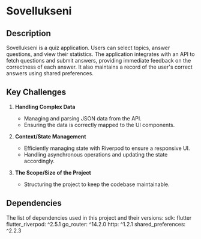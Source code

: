 # Sovellukseni

## Description

Sovellukseni is a quiz application. Users can select topics, answer questions, and view their statistics. The application integrates with an API to fetch questions and submit answers, providing immediate feedback on the correctness of each answer. It also maintains a record of the user's correct answers using shared preferences.

## Key Challenges

1. **Handling Complex Data**
   - Managing and parsing JSON data from the API.
   - Ensuring the data is correctly mapped to the UI components.

2. **Context/State Management**
   - Efficiently managing state with Riverpod to ensure a responsive UI.
   - Handling asynchronous operations and updating the state accordingly.

3. **The Scope/Size of the Project**
   - Structuring the project to keep the codebase maintainable.

## Dependencies

The list of dependencies used in this project and their versions:
    sdk: flutter
  flutter_riverpod: ^2.5.1
  go_router: ^14.2.0
  http: ^1.2.1
  shared_preferences: ^2.2.3
